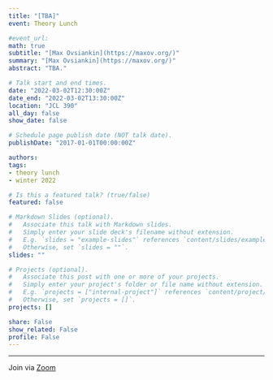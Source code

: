 ```yaml
---
title: "[TBA]"
event: Theory Lunch

#event_url:
math: true
subtitle: "[Max Ovsiankin](https://maxov.org/)"
summary: "[Max Ovsiankin](https://maxov.org/)"
abstract: "TBA."

# Talk start and end times.
date: "2022-03-02T12:30:00Z"
date_end: "2022-03-02T13:30:00Z"
location: "JCL 390"
all_day: false
show_date: false

# Schedule page publish date (NOT talk date).
publishDate: "2017-01-01T00:00:00Z"

authors:
tags:
- theory lunch
- winter 2022

# Is this a featured talk? (true/false)
featured: false

# Markdown Slides (optional).
#   Associate this talk with Markdown slides.
#   Simply enter your slide deck's filename without extension.
#   E.g. `slides = "example-slides"` references `content/slides/example-slides.md`.
#   Otherwise, set `slides = ""`.
slides: ""

# Projects (optional).
#   Associate this post with one or more of your projects.
#   Simply enter your project's folder or file name without extension.
#   E.g. `projects = ["internal-project"]` references `content/project/deep-learning/index.md`.
#   Otherwise, set `projects = []`.
projects: []

share: False
show_related: False
profile: False
---
```


---

Join via [Zoom](https://uchicago.zoom.us/j/97375149992?pwd=YmNGa1FoaW1WOXVaQ1UxcVBWMjhVdz09)
